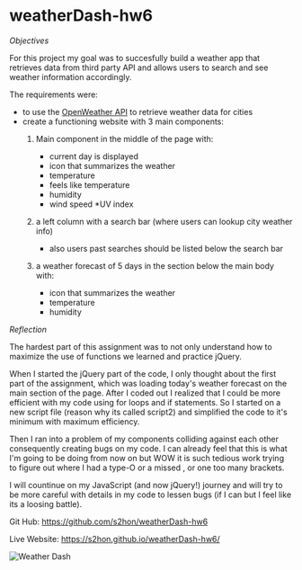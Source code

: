# weatherDash-hw6

*Objectives*

For this project my goal was to succesfully build a weather app that retrieves data from third party API and allows users to search and see weather information accordingly.

The requirements were:
* to use the [OpenWeather API](https://openweathermap.org/api) to retrieve weather data for cities
* create a functioning website with 3 main components:
    1. Main component in the middle of the page with:
        * current day is displayed
        * icon that summarizes the weather
        * temperature
        * feels like temperature
        * humidity
        * wind speed
        *UV index

    2. a left column with a search bar (where users can lookup city weather info)
        * also users past searches should be listed below the search bar

    3. a weather forecast of 5 days in the section below the main body with:
        * icon that summarizes the weather
        * temperature
        * humidity

*Reflection*

The hardest part of this assignment was to not only understand how to maximize the use of functions we learned and practice jQuery.

When I started the jQuery part of the code, I only thought about the first part of the assignment, which was loading today's weather forecast on the main section of the page. 
After I coded out I realized that I could be more efficient with my code using for loops and if statements. So I started on a new script file (reason why its called script2) and simplified the code to it's minimum with maximum efficiency.

Then I ran into a problem of my components colliding against each other consequently creating bugs on my code. I can already feel that this is what I'm going to be doing from now on but WOW it is such tedious work trying to figure out where I had a type-O or a missed , or one too many brackets.

I will countinue on my JavaScript (and now jQuery!) journey and will try to be more careful with details in my code to lessen bugs (if I can but I feel like its a loosing battle).

Git Hub: https://github.com/s2hon/weatherDash-hw6

Live Website: https://s2hon.github.io/weatherDash-hw6/


![Weather Dash](screenshot.gif)
